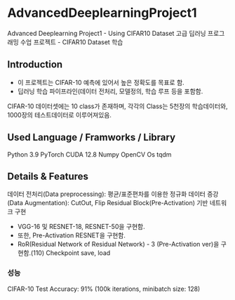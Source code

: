 # AdvancedDeeplearningProject1
Advanced Deeplearning Project1 - Using CIFAR10 Dataset
고급 딥러닝 프로그래밍 수업 프로젝트 - CIFAR10 Dataset 학습

## Introduction
- 이 프로젝트는 CIFAR-10 예측에 있어서 높은 정확도를 목표로 함.
- 딥러닝 학습 파이프라인(데이터 전처리, 모델정의, 학습 루프 등을 포함함.

CIFAR-10 데이터셋에는 10 class가 존재하며, 각각의 Class는 5천장의 학습데이터와, 1000장의 테스트데이터로 이루어져있음.

## Used Language / Framworks / Library
Python 3.9
PyTorch
CUDA 12.8
Numpy
OpenCV
Os
tqdm

## Details & Features
데이터 전처리(Data preprocessing): 평균/표준편차를 이용한 정규화
데이터 증강(Data Augmentation): CutOut, Flip
Residual Block(Pre-Activation) 기반 네트워크 구현
- VGG-16 및 RESNET-18, RESNET-50을 구현함.
- 또한, Pre-Activation RESNET을 구현함.
- RoR(Residual Network of Residual Network) - 3 (Pre-Activation ver)을 구현함.(110)
Checkpoint save, load

### 성능
CIFAR-10 Test Accuracy: 91% (100k iterations, minibatch  size: 128)


